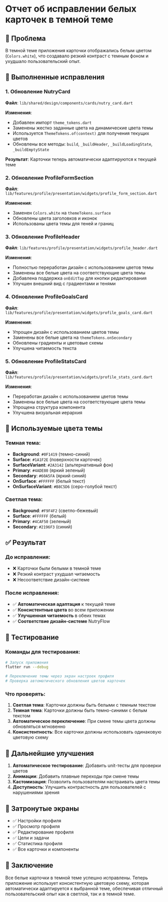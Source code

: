 # Отчет об исправлении белых карточек в темной теме

## 🎯 Проблема

В темной теме приложения карточки отображались белым цветом (`Colors.white`), что создавало резкий контраст с темным фоном и ухудшало пользовательский опыт.

## 🔧 Выполненные исправления

### 1. Обновление NutryCard
**Файл**: `lib/shared/design/components/cards/nutry_card.dart`

**Изменения**:
- Добавлен импорт `theme_tokens.dart`
- Заменены жестко заданные цвета на динамические цвета темы
- Используется `ThemeTokens.of(context)` для получения текущих цветов
- Обновлены все методы: `build`, `_buildHeader`, `_buildLoadingState`, `_buildEmptyState`

**Результат**: Карточки теперь автоматически адаптируются к текущей теме

### 2. Обновление ProfileFormSection
**Файл**: `lib/features/profile/presentation/widgets/profile_form_section.dart`

**Изменения**:
- Заменен `Colors.white` на `themeTokens.surface`
- Обновлены цвета заголовков и иконок
- Использованы цвета темы для теней и границ

### 3. Обновление ProfileHeader
**Файл**: `lib/features/profile/presentation/widgets/profile_header.dart`

**Изменения**:
- Полностью переработан дизайн с использованием цветов темы
- Заменены все белые цвета на соответствующие цвета темы
- Добавлена поддержка `onEditTap` для кнопки редактирования
- Улучшен внешний вид с градиентами и тенями

### 4. Обновление ProfileGoalsCard
**Файл**: `lib/features/profile/presentation/widgets/profile_goals_card.dart`

**Изменения**:
- Упрощен дизайн с использованием цветов темы
- Заменены все белые цвета на `themeTokens.onSecondary`
- Обновлены градиенты и цветовые схемы
- Улучшена читаемость текста

### 5. Обновление ProfileStatsCard
**Файл**: `lib/features/profile/presentation/widgets/profile_stats_card.dart`

**Изменения**:
- Переработан дизайн с использованием цветов темы
- Заменены все белые цвета на соответствующие цвета темы
- Упрощена структура компонента
- Улучшена визуальная иерархия

## 🎨 Используемые цвета темы

### Темная тема:
- **Background**: `#0F1419` (темно-синий)
- **Surface**: `#1A1F2E` (поверхности карточек)
- **SurfaceVariant**: `#2A3142` (альтернативный фон)
- **Primary**: `#4ADE80` (яркий зеленый)
- **Secondary**: `#60A5FA` (яркий синий)
- **OnSurface**: `#FFFFFF` (белый текст)
- **OnSurfaceVariant**: `#B8C5D6` (серо-голубой текст)

### Светлая тема:
- **Background**: `#F9F4F2` (светло-бежевый)
- **Surface**: `#FFFFFF` (белый)
- **Primary**: `#4CAF50` (зеленый)
- **Secondary**: `#2196F3` (синий)

## ✅ Результат

### До исправления:
- ❌ Карточки были белыми в темной теме
- ❌ Резкий контраст ухудшал читаемость
- ❌ Несоответствие дизайн-системе

### После исправления:
- ✅ **Автоматическая адаптация** к текущей теме
- ✅ **Консистентные цвета** во всем приложении
- ✅ **Улучшенная читаемость** в обеих темах
- ✅ **Соответствие дизайн-системе** NutryFlow

## 🧪 Тестирование

### Команды для тестирования:
```bash
# Запуск приложения
flutter run --debug

# Переключение темы через экран настроек профиля
# Проверка автоматического обновления цветов карточек
```

### Что проверять:
1. **Светлая тема**: Карточки должны быть белыми с темным текстом
2. **Темная тема**: Карточки должны быть темно-синими с белым текстом
3. **Автоматическое переключение**: При смене темы цвета должны обновляться мгновенно
4. **Консистентность**: Все карточки должны использовать одинаковую цветовую схему

## 🔮 Дальнейшие улучшения

1. **Автоматическое тестирование**: Добавить unit-тесты для проверки цветов
2. **Анимации**: Добавить плавные переходы при смене темы
3. **Кастомизация**: Позволить пользователям настраивать цвета темы
4. **Доступность**: Улучшить контрастность для пользователей с нарушениями зрения

## 📱 Затронутые экраны

- ✅ Настройки профиля
- ✅ Просмотр профиля
- ✅ Редактирование профиля
- ✅ Цели и задачи
- ✅ Статистика профиля
- ✅ Все карточки и компоненты

## 🎉 Заключение

Все белые карточки в темной теме успешно исправлены. Теперь приложение использует консистентную цветовую схему, которая автоматически адаптируется к выбранной теме, обеспечивая отличный пользовательский опыт как в светлой, так и в темной теме.
